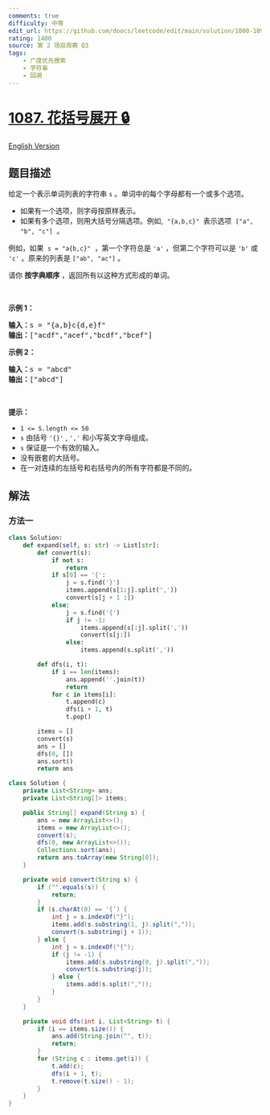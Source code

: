 ```yaml
---
comments: true
difficulty: 中等
edit_url: https://github.com/doocs/leetcode/edit/main/solution/1000-1099/1087.Brace%20Expansion/README.md
rating: 1480
source: 第 2 场双周赛 Q3
tags:
    - 广度优先搜索
    - 字符串
    - 回溯
---
```


# [1087. 花括号展开 🔒](https://leetcode.cn/problems/brace-expansion)

[English Version](/solution/1000-1099/1087.Brace%20Expansion/README_EN.md)

## 题目描述

<!-- 这里写题目描述 -->

<p>给定一个表示单词列表的字符串&nbsp;<code>s</code>&nbsp;。单词中的每个字母都有一个或多个选项。</p>

<ul>
	<li>如果有一个选项，则字母按原样表示。</li>
	<li>如果有多个选项，则用大括号分隔选项。例如,<meta charset="UTF-8" />&nbsp;&nbsp;<code>"{a,b,c}"</code>&nbsp; 表示选项<meta charset="UTF-8" />&nbsp;&nbsp;<code>["a", "b", "c"]</code>&nbsp; 。</li>
</ul>

<p>例如，如果<meta charset="UTF-8" />&nbsp;&nbsp;<code>s = "a{b,c}"</code>&nbsp; ，第一个字符总是 <code>'a'</code> ，但第二个字符可以是 <code>'b'</code> 或 <code>'c'</code> 。原来的列表是<meta charset="UTF-8" />&nbsp;<code>["ab", "ac"]</code>&nbsp;。</p>

<p>请你 <strong>按字典顺序</strong> ，返回所有以这种方式形成的单词。</p>

<p>&nbsp;</p>

<p><strong>示例 1：</strong></p>

<pre>
<strong>输入：</strong>s = "{a,b}c{d,e}f"
<strong>输出：</strong>["acdf","acef","bcdf","bcef"]
</pre>

<p><strong>示例 2：</strong></p>

<pre>
<strong>输入：</strong>s = "abcd"
<strong>输出：</strong>["abcd"]
</pre>

<p>&nbsp;</p>

<p><strong>提示：</strong></p>

<ul>
	<li><code>1 &lt;= S.length &lt;= 50</code></li>
	<li><meta charset="UTF-8" /><code>s</code>&nbsp;由括号 <code>'{}'</code>&nbsp;, <code>','</code> 和小写英文字母组成。</li>
	<li><meta charset="UTF-8" /><code>s</code>&nbsp;保证是一个有效的输入。</li>
	<li>没有嵌套的大括号。</li>
	<li>在一对连续的左括号和右括号内的所有字符都是不同的。</li>
</ul>

## 解法

### 方法一

<!-- tabs:start -->

```python
class Solution:
    def expand(self, s: str) -> List[str]:
        def convert(s):
            if not s:
                return
            if s[0] == '{':
                j = s.find('}')
                items.append(s[1:j].split(','))
                convert(s[j + 1 :])
            else:
                j = s.find('{')
                if j != -1:
                    items.append(s[:j].split(','))
                    convert(s[j:])
                else:
                    items.append(s.split(','))

        def dfs(i, t):
            if i == len(items):
                ans.append(''.join(t))
                return
            for c in items[i]:
                t.append(c)
                dfs(i + 1, t)
                t.pop()

        items = []
        convert(s)
        ans = []
        dfs(0, [])
        ans.sort()
        return ans
```

```java
class Solution {
    private List<String> ans;
    private List<String[]> items;

    public String[] expand(String s) {
        ans = new ArrayList<>();
        items = new ArrayList<>();
        convert(s);
        dfs(0, new ArrayList<>());
        Collections.sort(ans);
        return ans.toArray(new String[0]);
    }

    private void convert(String s) {
        if ("".equals(s)) {
            return;
        }
        if (s.charAt(0) == '{') {
            int j = s.indexOf("}");
            items.add(s.substring(1, j).split(","));
            convert(s.substring(j + 1));
        } else {
            int j = s.indexOf("{");
            if (j != -1) {
                items.add(s.substring(0, j).split(","));
                convert(s.substring(j));
            } else {
                items.add(s.split(","));
            }
        }
    }

    private void dfs(int i, List<String> t) {
        if (i == items.size()) {
            ans.add(String.join("", t));
            return;
        }
        for (String c : items.get(i)) {
            t.add(c);
            dfs(i + 1, t);
            t.remove(t.size() - 1);
        }
    }
}
```

<!-- tabs:end -->

<!-- end -->
